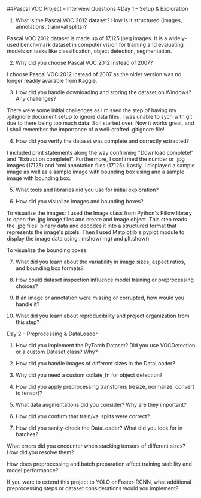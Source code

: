 ##Pascal VOC Project – Interview Questions
#Day 1 – Setup & Exploration

1. What is the Pascal VOC 2012 dataset? How is it structured (images, annotations, train/val splits)?

Pascal VOC 2012 dataset is made up of 17,125 jpeg images. It is a widely-used bench-mark dataset in computer vision for training and evaluating models on tasks like classificaiton, object detection, segmentation.

2. Why did you choose Pascal VOC 2012 instead of 2007?

I choose Pascal VOC 2012 instead of 2007 as the older version was no longer readily available from Kaggle.

3. How did you handle downloading and storing the dataset on Windows? Any challenges?

There were some initial challenges as I missed the step of having my .gitignore document setup to ignore data files. I was unable to sych with git due to there being too much data. So I started over. Now it works great, and I shall remember the importance of a well-crafted .gitignore file!

4. How did you verify the dataset was complete and correctly extracted?

I included print statements along the way confirming "Download complete!" and "Extraction complete!". Furthermore, I confirmed the number or .jpg images (17125) and 'xml annotation files (17125). Lastly, I displayed a sample image as well as a sample image with bounding box using and a sample image with bounding box.

5. What tools and libraries did you use for initial exploration?

6. How did you visualize images and bounding boxes?

To visualize the images:
I used the Image class from Python's Pillow library to open the .jpg image files and create and Image object. This step reads the .jpg files' binary data and decodes it into a structured format that represents the image's pixels.
Then I used Matplotlib's pyplot module to display the image data using .imshow(img) and plt.show()

To visualize the bounding boxes:


7. What did you learn about the variability in image sizes, aspect ratios, and bounding box formats?

8. How could dataset inspection influence model training or preprocessing choices?

9. If an image or annotation were missing or corrupted, how would you handle it?

10. What did you learn about reproducibility and project organization from this step?

Day 2 – Preprocessing & DataLoader

1. How did you implement the PyTorch Dataset? Did you use VOCDetection or a custom Dataset class? Why?

2. How did you handle images of different sizes in the DataLoader?

3. Why did you need a custom collate_fn for object detection?

4. How did you apply preprocessing transforms (resize, normalize, convert to tensor)?

5. What data augmentations did you consider? Why are they important?

6. How did you confirm that train/val splits were correct?

7. How did you sanity-check the DataLoader? What did you look for in batches?

What errors did you encounter when stacking tensors of different sizes? How did you resolve them?

How does preprocessing and batch preparation affect training stability and model performance?

If you were to extend this project to YOLO or Faster-RCNN, what additional preprocessing steps or dataset considerations would you implement?